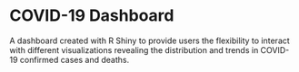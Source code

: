 # COVID-19 Dashboard
A dashboard created with R Shiny to provide users the flexibility to interact with different visualizations revealing the distribution and trends in COVID-19 confirmed cases and deaths.
